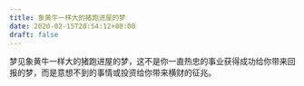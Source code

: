 ```yaml
---
title: 象黄牛一样大的猪跑进屋的梦
date: 2020-02-15T20:54:12+08:00
draft: false
---
```


梦见象黄牛一样大的猪跑进屋的梦，这不是你一直热忠的事业获得成功给你带来回报的梦，而是意想不到的事情或投资给你带来横财的征兆。

